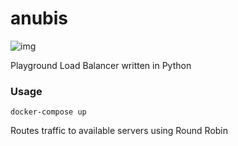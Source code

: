 # anubis

![img](https://p.kindpng.com/picc/s/479-4794720_download-anubis-png-image-anubis-png-transparent-png.png)

Playground Load Balancer written in Python


### Usage 

`docker-compose up`

Routes traffic to available servers using Round Robin


